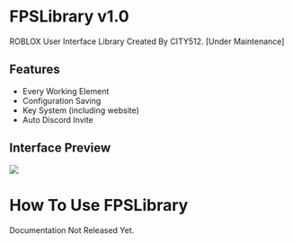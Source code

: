 # FPSLibrary v1.0
ROBLOX User Interface Library Created By CITY512. [Under Maintenance]
## Features
- Every Working Element
- Configuration Saving
- Key System (including website)
- Auto Discord Invite
## Interface Preview
<img src="https://i.imgur.com/9mDoQR8.png" />

# How To Use FPSLibrary
Documentation Not Released Yet.
